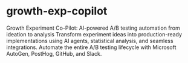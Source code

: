 # growth-exp-copilot
Growth Experiment Co-Pilot: AI-powered A/B testing automation from ideation to analysis  Transform experiment ideas into production-ready implementations using AI agents, statistical analysis, and seamless integrations. Automate the entire A/B testing lifecycle with Microsoft AutoGen, PostHog, GitHub, and Slack.
